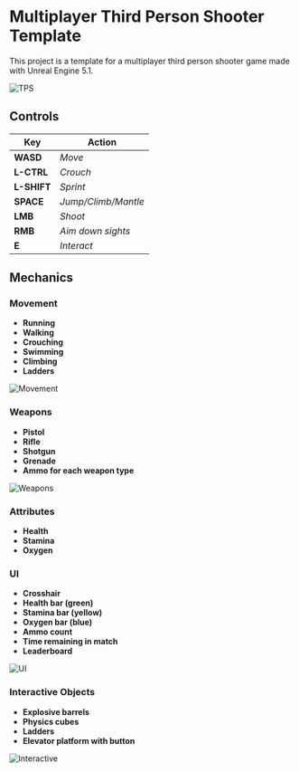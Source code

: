 # Multiplayer Third Person Shooter Template

This project is a template for a multiplayer third person shooter game made with Unreal Engine 5.1.

![TPS](https://i.ibb.co/chqPL0d/SG-Git-Cover.jpg)

## Controls

| Key     | Action                  |
|---------|-------------------------|
| **WASD**| *Move*              |
| **L-CTRL** | *Crouch*              |
| **L-SHIFT**| *Sprint*                 |
| **SPACE** | *Jump/Climb/Mantle*    |
| **LMB**   | *Shoot*                |
| **RMB**   | *Aim down sights*      |
| **E**     | *Interact*             |

## Mechanics

### Movement

- **Running**
- **Walking**
- **Crouching**
- **Swimming**
- **Climbing**
- **Ladders**

![Movement](https://i.ibb.co/VVv3V28/SG-Movement.jpg)

### Weapons

- **Pistol**
- **Rifle**
- **Shotgun**
- **Grenade**
- **Ammo for each weapon type**

![Weapons](https://i.ibb.co/ZGGSGmB/SG-Weapons.jpg)

### Attributes

- **Health**
- **Stamina**
- **Oxygen**

### UI

- **Crosshair**
- **Health bar (green)**
- **Stamina bar (yellow)**
- **Oxygen bar (blue)**
- **Ammo count**
- **Time remaining in match**
- **Leaderboard**

![UI](https://i.ibb.co/cLjysRn/SG-UI.jpg)

### Interactive Objects

- **Explosive barrels**
- **Physics cubes**
- **Ladders**
- **Elevator platform with button**

![Interactive](https://i.ibb.co/8xyJRn3/SG-interact.jpg)